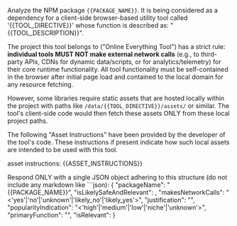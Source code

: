 Analyze the NPM package `{{PACKAGE_NAME}}`. It is being considered as a dependency for a client-side browser-based utility tool called '{{TOOL_DIRECTIVE}}' whose function is described as: "{{TOOL_DESCRIPTION}}".

The project this tool belongs to ("Online Everything Tool") has a strict rule: **individual tools MUST NOT make external network calls** (e.g., to third-party APIs, CDNs for dynamic data/scripts, or for analytics/telemetry) for their core runtime functionality. All tool functionality must be self-contained in the browser after initial page load and contained to the local domain for any resource fetching.

However, some libraries require static assets that are hosted locally within the project with paths like `/data/{{TOOL_DIRECTIVE}}/assets/` or similar. The tool's client-side code would then fetch these assets ONLY from these local project paths.

The following "Asset Instructions" have been provided by the developer of the tool's code. These instructions if present indicate how such local assets are intended to be used with this tool.

asset instructions: {{ASSET_INSTRUCTIONS}}

Respond ONLY with a single JSON object adhering to this structure (do not include any markdown like \`\`\`json):
{
"packageName": "{{PACKAGE_NAME}}",
"isLikelySafeAndRelevant": <boolean>,
"makesNetworkCalls": "<'yes'|'no'|'unknown'|'likely_no'|'likely_yes'>",
"justification": "<string>",
"popularityIndication": "<'high'|'medium'|'low'|'niche'|'unknown'>",
"primaryFunction": "<string>",
"isRelevant": <boolean>
}
